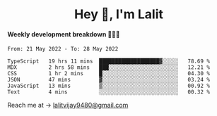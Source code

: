 <h1 align="center">Hey 👋, I'm Lalit</h1>

#### Weekly development breakdown 👨🏻‍💻
<!--START_SECTION:waka-->

```text
From: 21 May 2022 - To: 28 May 2022

TypeScript   19 hrs 11 mins  ███████████████████▓░░░░░   78.69 %
MDX          2 hrs 58 mins   ███░░░░░░░░░░░░░░░░░░░░░░   12.21 %
CSS          1 hr 2 mins     █░░░░░░░░░░░░░░░░░░░░░░░░   04.30 %
JSON         47 mins         ▓░░░░░░░░░░░░░░░░░░░░░░░░   03.24 %
JavaScript   13 mins         ▒░░░░░░░░░░░░░░░░░░░░░░░░   00.92 %
Text         4 mins          ░░░░░░░░░░░░░░░░░░░░░░░░░   00.32 %
```

<!--END_SECTION:waka-->

Reach me at → lalitvijay9480@gmail.com
